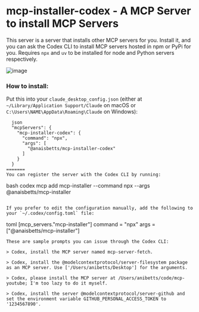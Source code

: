 # mcp-installer-codex - A MCP Server to install MCP Servers

This server is a server that installs other MCP servers for you. Install it, and you can ask the Codex CLI to install MCP servers hosted in npm or PyPi for you. Requires `npx` and `uv` to be installed for node and Python servers respectively.

![image](https://github.com/user-attachments/assets/d082e614-b4bc-485c-a7c5-f80680348793)

### How to install:

Put this into your `claude_desktop_config.json` (either at `~/Library/Application Support/Claude` on macOS or `C:\Users\NAME\AppData\Roaming\Claude` on Windows):

```
  json
  "mcpServers": {
    "mcp-installer-codex": {
      "command": "npx",
      "args": [
        "@anaisbetts/mcp-installer-codex"
      ]
    }
  }
=======
You can register the server with the Codex CLI by running:

```
bash
codex mcp add mcp-installer --command npx --args @anaisbetts/mcp-installer
```

If you prefer to edit the configuration manually, add the following to your `~/.codex/config.toml` file:

```
toml
[mcp_servers."mcp-installer"]
command = "npx"
args = ["@anaisbetts/mcp-installer"]
```
These are sample prompts you can issue through the Codex CLI:

> Codex, install the MCP server named mcp-server-fetch.

> Codex, install the @modelcontextprotocol/server-filesystem package as an MCP server. Use ['/Users/anibetts/Desktop'] for the arguments.

> Codex, please install the MCP server at /Users/anibetts/code/mcp-youtube; I'm too lazy to do it myself.

> Codex, install the server @modelcontextprotocol/server-github and set the environment variable GITHUB_PERSONAL_ACCESS_TOKEN to '1234567890'.
